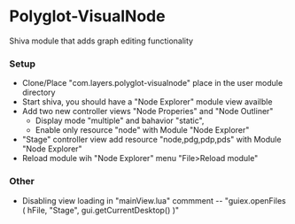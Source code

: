 Polyglot-VisualNode
===================

Shiva module that adds graph editing functionality

### Setup
- Clone/Place "com.layers.polyglot-visualnode" place in the user module directory
- Start shiva, you should have a "Node Explorer" module view availble
- Add two new controller views "Node Properies" and "Node Outliner"
  - Display mode "multiple" and bahavior "static", 
  - Enable only resource "node" with Module "Node Explorer"
- "Stage" controller view add resource "node,pdg,pdp,pds" with Module "Node Explorer" 
- Reload module wih "Node Explorer" menu "File>Reload module"


### Other
- Disabling view loading in "mainView.lua" commment
--  "guiex.openFiles ( hFile, "Stage", gui.getCurrentDesktop() )"

